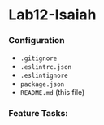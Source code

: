 # Lab12-Isaiah

### Configuration
  * `.gitignore`
  * `.eslintrc.json`
  * `.eslintignore`
  * `package.json`
  * `README.md` (this file)

### Feature Tasks:
